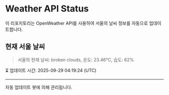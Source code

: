 
# Weather API Status

이 리포지토리는 OpenWeather API를 사용하여 서울의 날씨 정보를 자동으로 업데이트합니다.

## 현재 서울 날씨
> 서울의 현재 날씨: broken clouds, 온도: 23.46°C, 습도: 62%

⏳ 업데이트 시간: 2025-09-29 04:19:24 (UTC)

---
자동 업데이트 봇에 의해 관리됩니다.
